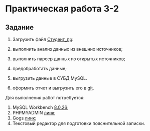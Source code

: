 # Практическая работа 3-2

## Задание

1. Загрузить файл [Студент_пр]():

2. выполнить анализ данных из внешних источников;

3. выполнить парсер данных из открытых источников;

4. предобработать данные;

5. выгрузить данные в СУБД MySQL.

6. оформить отчет и выгрузить его в [git](http://95.131.149.21:3000/).

Для выполнения работ потребуется:

1. MySQL Workbench [8.0.26](https://dev.mysql.com/downloads/workbench/);
2. PHPMYADMIN [линк](http://95.131.149.21:8080/repl1);
3. Gogs [линк](http://95.131.149.21:3000/);
2. Текстовый редактор для подготовки пояснительной записки.


